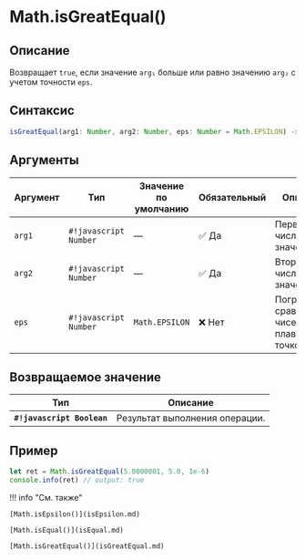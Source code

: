 # Math.isGreatEqual()

## Описание
Возвращает `true`, если значение `arg₁` больше или равно значению `arg₂` с учетом точности `eps`.

## Синтаксис
```javascript
isGreatEqual(arg1: Number, arg2: Number, eps: Number = Math.EPSILON) -> Boolean
``` 

## Аргументы
| Аргумент | Тип    | Значение по умолчанию | Обязательный | Описание                      |
|---------|--------|-----------------------|--------------|-------------------------------|
| `arg1`  | `#!javascript Number` | —                     | :white_check_mark: Да         | Первое числовое значение.     |
| `arg2`  | `#!javascript Number` | —                     | :white_check_mark: Да         | Второе числовое значение.     |
| `eps`   | `#!javascript Number` | `Math.EPSILON`        | ❌ Нет        | Погрешность сравнения чисел с плавающей точкой. |

## Возвращаемое значение
| Тип    | Описание                      |
|--------|-------------------------------|
| **`#!javascript Boolean`** | Результат выполнения операции. |

## Пример
``` javascript linenums="1"
let ret = Math.isGreatEqual(5.0000001, 5.0, 1e-6) 
console.info(ret) // output: true
``` 

!!! info "См. также"

    [Math.isEpsilon()](isEpsilon.md)

    [Math.isEqual()](isEqual.md)

    [Math.isGreatEqual()](isGreatEqual.md)
